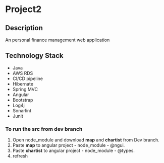 # Project2
<h2>Description</h2>
<p>An personal finance management web application</p>


<h2>Technology Stack</h2>
<ul>
  <li>Java</li>
  <li>AWS RDS</li>
  <li>CI/CD pipeline</li>
  <li>Hibernate</li>
  <li>Spring MVC</li>
  <li>Angular</li>
  <li>Bootstrap</li>
  <li>Log4j</li>
  <li>Sonarlint</li>
  <li>Junit</li> 
  </ul>

<h3>To run the src from dev branch</h3>

<ol>
  <li>Open node_module and download <b>map</b> and <b>chartist</b> from Dev branch.</li>
  <li>Paste <b>map</b> to angular project - node_module - @ngui.</li>
  <li>Paste <b>chartist</b> to angular project - node_module - @types.</li>
  <li>refresh</li>
  </ol>

